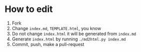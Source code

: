 How to edit
===========

1. Fork
2. Change `index.md`, `TEMPLATE.html`, you know
3. Do not change `index.html` it will be generated from `index.md`
4. Generate `index.html` by running `./md2html.py index.md`
5. Commit, push, make a pull-request

